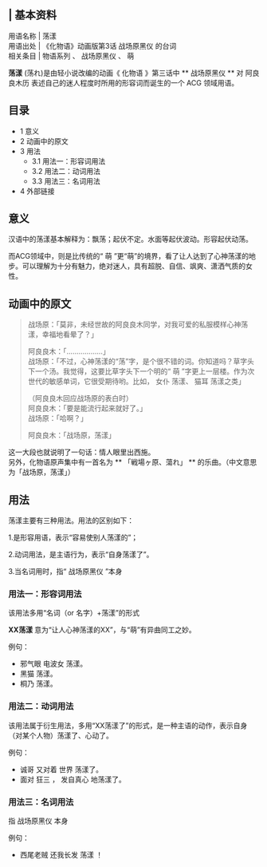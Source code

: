 |  **基本资料**  
---  
用语名称  |  荡漾   
用语出处  |  《化物语》动画版第3话  战场原黑仪  的台词   
相关条目  |  物语系列  、  战场原黑仪  、  萌   
  
**荡漾** (荡れ)是由轻小说改编的动画《  化物语  》第三话中 ** 战场原黑仪  ** 对  阿良良木历
表述自己的迷人程度时所用的形容词而诞生的一个  ACG  领域用语。

##  目录

  * 1  意义 
  * 2  动画中的原文 
  * 3  用法 
    * 3.1  用法一：形容词用法 
    * 3.2  用法二：动词用法 
    * 3.3  用法三：名词用法 
  * 4  外部链接 

##  意义

汉语中的荡漾基本解释为：飘荡；起伏不定。水面等起伏波动。形容起伏动荡。

而ACG领域中，则是比传统的“  萌
”更“萌”的境界，看了让人达到了心神荡漾的地步。可以理解为十分有魅力，绝对迷人，具有超脱、自信、飒爽、潇洒气质的女性。

##  动画中的原文

> 战场原：「莫非，未经世故的阿良良木同学，对我可爱的私服模样心神荡漾，幸福地看晕了？」  
>
>
> 阿良良木：「………………」  
>  战场原：「不过，心神荡漾的“荡”字，是个很不错的词。你知道吗？草字头下一个汤。我觉得，这要比草字头下一个明的“  萌
> ”字更上一层楼。作为次世代的敏感单词，它很受期待哟。比如，  女仆  荡漾、  猫耳  荡漾之类」  
>
>
> （阿良良木回应战场原的表白时）  
>  阿良良木：「要是能流行起来就好了。」  
>  战场原：「哈啊？」  
>
>
> 阿良良木：「战场原，荡漾」

这一大段也就说明了一句话：情人眼里出西施。  
另外，化物语原声集中有一首名为 ** 「戦場ヶ原、蕩れ」  ** 的乐曲。（中文意思为「战场原，荡漾」）

##  用法

荡漾主要有三种用法。用法的区别如下：

1.是形容用语，表示“容易使别人荡漾的”；

2.动词用法，是主语行为，表示“自身荡漾了”。

3.当名词用时，指“  战场原黑仪  ”本身

###  用法一：形容词用法

该用法多用“名词（or 名字）+荡漾”的形式

**XX荡漾** 意为“让人心神荡漾的XX”，与“萌”有异曲同工之妙。

例句：

  * 邪气眼  电波女  荡漾。 
  * 黑猫  荡漾。 
  * 桐乃  荡漾。 

###  用法二：动词用法

该用法属于衍生用法，多用“XX荡漾了”的形式，是一种主语的动作，表示自身（对某个人物）荡漾了、心动了。

例句：

  * 诚哥  又对着  世界  荡漾了。 
  * 面对  狂三  ，  发自真心  地荡漾了。 

###  用法三：名词用法

指  战场原黑仪  本身

例句：

  * 西尾老贼  还我长发  荡漾  ！ 